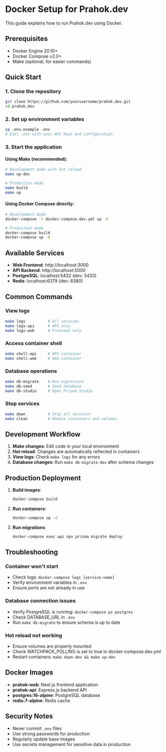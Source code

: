 # Docker Setup for Prahok.dev

This guide explains how to run Prahok.dev using Docker.

## Prerequisites

- Docker Engine 20.10+
- Docker Compose v2.0+
- Make (optional, for easier commands)

## Quick Start

### 1. Clone the repository
```bash
git clone https://github.com/yourusername/prahok.dev.git
cd prahok.dev
```

### 2. Set up environment variables
```bash
cp .env.example .env
# Edit .env with your API keys and configuration
```

### 3. Start the application

#### Using Make (recommended):
```bash
# Development mode with hot reload
make up-dev

# Production mode
make build
make up
```

#### Using Docker Compose directly:
```bash
# Development mode
docker-compose -f docker-compose.dev.yml up -d

# Production mode
docker-compose build
docker-compose up -d
```

## Available Services

- **Web Frontend**: http://localhost:3000
- **API Backend**: http://localhost:5000
- **PostgreSQL**: localhost:5432 (dev: 5433)
- **Redis**: localhost:6379 (dev: 6380)

## Common Commands

### View logs
```bash
make logs          # All services
make logs-api      # API only
make logs-web      # Frontend only
```

### Access container shell
```bash
make shell-api     # API container
make shell-web     # Web container
```

### Database operations
```bash
make db-migrate    # Run migrations
make db-seed       # Seed database
make db-studio     # Open Prisma Studio
```

### Stop services
```bash
make down          # Stop all services
make clean         # Remove containers and volumes
```

## Development Workflow

1. **Make changes**: Edit code in your local environment
2. **Hot reload**: Changes are automatically reflected in containers
3. **View logs**: Check `make logs` for any errors
4. **Database changes**: Run `make db-migrate-dev` after schema changes

## Production Deployment

1. **Build images**:
   ```bash
   docker-compose build
   ```

2. **Run containers**:
   ```bash
   docker-compose up -d
   ```

3. **Run migrations**:
   ```bash
   docker-compose exec api npx prisma migrate deploy
   ```

## Troubleshooting

### Container won't start
- Check logs: `docker-compose logs [service-name]`
- Verify environment variables in `.env`
- Ensure ports are not already in use

### Database connection issues
- Verify PostgreSQL is running: `docker-compose ps postgres`
- Check DATABASE_URL in `.env`
- Run `make db-migrate` to ensure schema is up to date

### Hot reload not working
- Ensure volumes are properly mounted
- Check WATCHPACK_POLLING is set to true in docker-compose.dev.yml
- Restart containers: `make down-dev && make up-dev`

## Docker Images

- **prahok-web**: Next.js frontend application
- **prahok-api**: Express.js backend API
- **postgres:16-alpine**: PostgreSQL database
- **redis:7-alpine**: Redis cache

## Security Notes

- Never commit `.env` files
- Use strong passwords for production
- Regularly update base images
- Use secrets management for sensitive data in production